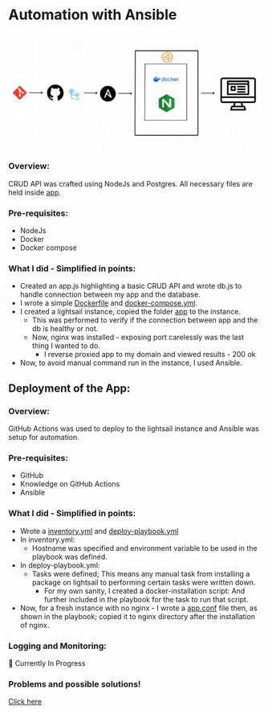 # Automation with Ansible
![Ansible Flow](https://github.com/SirJosh-i/NodeJs-CRUD-App-Deploy-Via-Ansible/blob/master/images/AnsibleFlow.png)
### Overview:
CRUD API was crafted using NodeJs and Postgres. All necessary files are held inside [app](https://github.com/SirJosh-i/NodeJs-CRUD-App-Deploy-Via-Ansible/tree/master/app).

### Pre-requisites:
- NodeJs
- Docker
- Docker compose

### What I did - Simplified in points:
- Created an app.js highlighting a basic CRUD API and wrote db.js to handle connection between my app and the database.
- I wrote a simple [Dockerfile](https://github.com/SirJosh-i/NodeJs-CRUD-App-Deploy-Via-Ansible/blob/master/app/Dockerfile) and [docker-compose.yml](https://github.com/SirJosh-i/NodeJs-CRUD-App-Deploy-Via-Ansible/blob/master/app/docker-compose.yml).
- I created a lightsail instance, copied the folder [app](https://github.com/SirJosh-i/NodeJs-CRUD-App-Deploy-Via-Ansible/tree/master/app) to the instance.
  - This was performed to verify if the connection between app and the db is healthy or not.
  - Now, nginx was installed - exposing port carelessly was the last thing I wanted to do.
    - I reverse proxied app to my domain and viewed results - 200 ok
- Now, to avoid manual command run in the instance, I used Ansible.

## Deployment of the App:
### Overview:
GitHub Actions was used to deploy to the lightsail instance and Ansible was setup for automation. 

### Pre-requisites:
- GitHub
- Knowledge on GitHub Actions
- Ansible

### What I did - Simplified in points:
- Wrote a [inventory.yml](https://github.com/SirJosh-i/NodeJs-CRUD-App-Deploy-Via-Ansible/blob/master/inventory.yml) and [deploy-playbook.yml](https://github.com/SirJosh-i/NodeJs-CRUD-App-Deploy-Via-Ansible/blob/master/deploy-playbook.yml)
- In inventory.yml:
  - Hostname was specified and environment variable to be used in the playbook was defined.
- In deploy-playbook.yml:
  - Tasks were defined; This means any manual task from installing a package on lightsail to performing certain tasks were written down.
    - For my own sanity, I created a docker-installation script: And further included in the playbook for the task to run that script.
- Now, for a fresh instance with no nginx - I wrote a [app.conf](https://github.com/SirJosh-i/NodeJs-CRUD-App-Deploy-Via-Ansible/blob/master/app.conf) file then, as shown in the playbook; copied it to nginx directory after the installation of nginx.

### Logging and Monitoring:
🚧 Currently In Progress

### Problems and possible solutions!
[Click here](https://github.com/SirJosh-i/NodeJs-CRUD-App-Deploy-Via-Ansible/blob/master/Problems.md)
